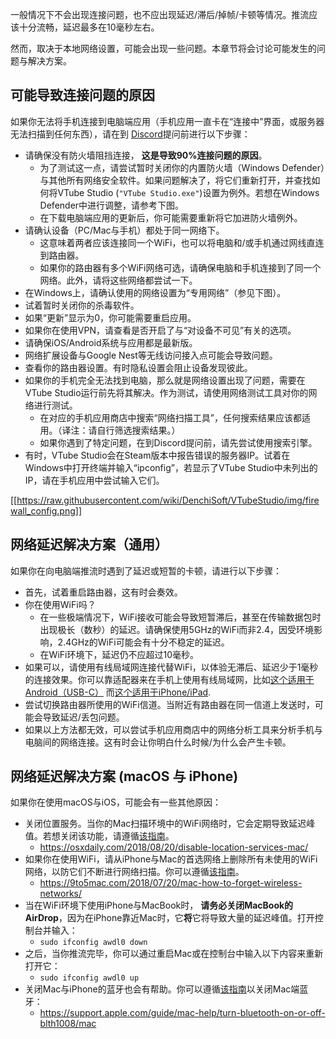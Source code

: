 一般情况下不会出现连接问题，也不应出现延迟/滞后/掉帧/卡顿等情况。推流应该十分流畅，延迟最多在10毫秒左右。

然而，取决于本地网络设置，可能会出现一些问题。本章节将会讨论可能发生的问题与解决方案。


## 可能导致连接问题的原因

如果你无法将手机连接到电脑端应用（手机应用一直卡在“连接中”界面，或服务器无法扫描到任何东西），请在到 [Discord](https://discord.gg/VTubeStudio)提问前进行以下步骤：

* 请确保没有防火墙阻挡连接， **这是导致90%连接问题的原因**。
  * 为了测试这一点，请尝试暂时关闭你的内置防火墙（Windows Defender）与其他所有网络安全软件。如果问题解决了，将它们重新打开，并查找如何将VTube Studio (`"VTube Studio.exe"`)设置为例外。若想在Windows Defender中进行调整，请参考下图。
  * 在下载电脑端应用的更新后，你可能需要重新将它加进防火墙例外。
* 请确认设备（PC/Mac与手机）都处于同一网络下。
  * 这意味着两者应该连接同一个WiFi，也可以将电脑和/或手机通过网线直连到路由器。
  * 如果你的路由器有多个WiFi网络可选，请确保电脑和手机连接到了同一个网络。此外，请将这些网络都尝试一下。
* 在Windows上，请确认使用的网络设置为“专用网络”（参见下图）。
* 试着暂时关闭你的杀毒软件。
* 如果“更新”显示为0，你可能需要重启应用。
* 如果你在使用VPN，请查看是否开启了与“对设备不可见”有关的选项。
* 请确保iOS/Android系统与应用都是最新版。
* 网络扩展设备与Google Nest等无线访问接入点可能会导致问题。
* 查看你的路由器设置。有时隐私设置会阻止设备发现彼此。
* 如果你的手机完全无法找到电脑，那么就是网络设置出现了问题，需要在VTube Studio运行前先将其解决。作为测试，请使用网络测试工具对你的网络进行测试。
  * 在对应的手机应用商店中搜索“网络扫描工具”，任何搜索结果应该都适用。（译注：请自行筛选搜索结果。）
  * 如果你遇到了特定问题，在到Discord提问前，请先尝试使用搜索引擎。
* 有时，VTube Studio会在Steam版本中报告错误的服务器IP。试着在Windows中打开终端并输入“ipconfig”，若显示了VTube Studio中未列出的IP，请在手机应用中尝试输入它们。

[[https://raw.githubusercontent.com/wiki/DenchiSoft/VTubeStudio/img/firewall_config.png]]

## 网络延迟解决方案（通用）

如果你在向电脑端推流时遇到了延迟或短暂的卡顿，请进行以下步骤：
* 首先，试着重启路由器，这有时会奏效。
* 你在使用WiFi吗？
  * 在一些极端情况下，WiFi接收可能会导致短暂滞后，甚至在传输数据包时出现极长（数秒）的延迟。请确保使用5GHz的WiFi而非2.4，因受环境影响，2.4GHz的WiFi可能会有十分不稳定的延迟。
  * 在WiFi环境下，延迟仍不应超过10毫秒。
* 如果可以，请使用有线局域网连接代替WiFi，以体验无滞后、延迟少于1毫秒的连接效果。你可以靠适配器来在手机上使用有线局域网，比如[这个适用于Android（USB-C）](https://www.amazon.com/dp/B0823CB5MT/) 而[这个适用于iPhone/iPad](https://www.amazon.com/Lighting-Ethernet-Adapter-Network-100Mbps/dp/B07VK8Q36S/).
* 尝试切换路由器所使用的WiFi信道。当附近有路由器在同一信道上发送时，可能会导致延迟/丢包问题。 
* 如果以上方法都无效，可以尝试手机应用商店中的网络分析工具来分析手机与电脑间的网络连接。这有时会让你明白什么时候/为什么会产生卡顿。


## 网络延迟解决方案 (macOS 与 iPhone)

如果你在使用macOS与iOS，可能会有一些其他原因： 
* 关闭位置服务。当你的Mac扫描环境中的WiFi网络时，它会定期导致延迟峰值。若想关闭该功能，请遵循[该指南](https://osxdaily.com/2018/08/20/disable-location-services-mac/)。
  * https://osxdaily.com/2018/08/20/disable-location-services-mac/ 
* 如果你在使用WiFi，请从iPhone与Mac的首选网络上删除所有未使用的WiFi网络，以防它们不断进行网络扫描。你可以遵循[该指南](https://9to5mac.com/2018/07/20/mac-how-to-forget-wireless-networks/)。
  * https://9to5mac.com/2018/07/20/mac-how-to-forget-wireless-networks/
* 当在WiFi环境下使用iPhone与MacBook时， **请务必关闭MacBook的AirDrop**，因为在iPhone靠近Mac时，它**将**它将导致大量的延迟峰值。打开控制台并输入：
  * `sudo ifconfig awdl0 down`
* 之后，当你推流完毕，你可以通过重启Mac或在控制台中输入以下内容来重新打开它： 
  * `sudo ifconfig awdl0 up`
* 关闭Mac与iPhone的蓝牙也会有帮助。你可以遵循[该指南](https://support.apple.com/en-ca/guide/mac-help/blth1008/mac)以关闭Mac端蓝牙：
  * https://support.apple.com/guide/mac-help/turn-bluetooth-on-or-off-blth1008/mac 